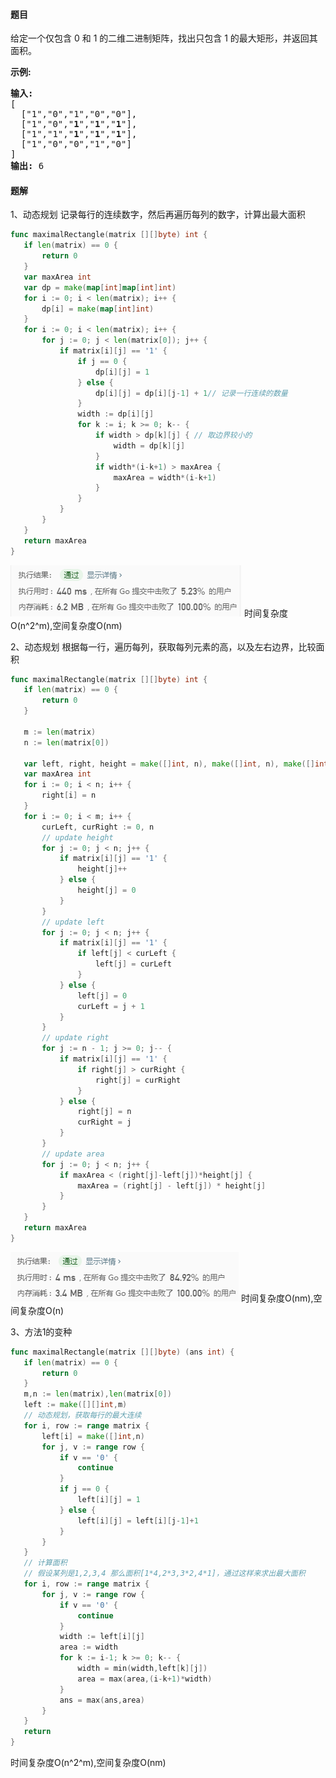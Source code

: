 #### 题目
<p>给定一个仅包含&nbsp;0 和 1 的二维二进制矩阵，找出只包含 1 的最大矩形，并返回其面积。</p>

<p><strong>示例:</strong></p>

<pre><strong>输入:</strong>
[
  [&quot;1&quot;,&quot;0&quot;,&quot;1&quot;,&quot;0&quot;,&quot;0&quot;],
  [&quot;1&quot;,&quot;0&quot;,&quot;<strong>1</strong>&quot;,&quot;<strong>1</strong>&quot;,&quot;<strong>1</strong>&quot;],
  [&quot;1&quot;,&quot;1&quot;,&quot;<strong>1</strong>&quot;,&quot;<strong>1</strong>&quot;,&quot;<strong>1</strong>&quot;],
  [&quot;1&quot;,&quot;0&quot;,&quot;0&quot;,&quot;1&quot;,&quot;0&quot;]
]
<strong>输出:</strong> 6</pre>


 #### 题解
 1、动态规划
 记录每行的连续数字，然后再遍历每列的数字，计算出最大面积
 ```go
func maximalRectangle(matrix [][]byte) int {
	if len(matrix) == 0 {
		return 0
	}
	var maxArea int
	var dp = make(map[int]map[int]int)
	for i := 0; i < len(matrix); i++ {
		dp[i] = make(map[int]int)
	}
	for i := 0; i < len(matrix); i++ {
		for j := 0; j < len(matrix[0]); j++ {
			if matrix[i][j] == '1' {
				if j == 0 {
					dp[i][j] = 1
				} else {
					dp[i][j] = dp[i][j-1] + 1// 记录一行连续的数量
				}
				width := dp[i][j]
				for k := i; k >= 0; k-- {
					if width > dp[k][j] { // 取边界较小的
						width = dp[k][j]
					}
					if width*(i-k+1) > maxArea {
						maxArea = width*(i-k+1)
					}
				}
			}
		}
	}
	return maxArea
}
```
 ![](https://raw.githubusercontent.com/betterfor/cloudImage/master/images/2020-05-23/008501.png)
 时间复杂度O(n^2^m),空间复杂度O(nm)
 
 2、动态规划
 根据每一行，遍历每列，获取每列元素的高，以及左右边界，比较面积
 ```go
func maximalRectangle(matrix [][]byte) int {
	if len(matrix) == 0 {
		return 0
	}

	m := len(matrix)
	n := len(matrix[0])

	var left, right, height = make([]int, n), make([]int, n), make([]int, n)
	var maxArea int
	for i := 0; i < n; i++ {
		right[i] = n
	}
	for i := 0; i < m; i++ {
		curLeft, curRight := 0, n
		// update height
		for j := 0; j < n; j++ {
			if matrix[i][j] == '1' {
				height[j]++
			} else {
				height[j] = 0
			}
		}
		// update left
		for j := 0; j < n; j++ {
			if matrix[i][j] == '1' {
				if left[j] < curLeft {
					left[j] = curLeft
				}
			} else {
				left[j] = 0
				curLeft = j + 1
			}
		}
		// update right
		for j := n - 1; j >= 0; j-- {
			if matrix[i][j] == '1' {
				if right[j] > curRight {
					right[j] = curRight
				}
			} else {
				right[j] = n
				curRight = j
			}
		}
		// update area
		for j := 0; j < n; j++ {
			if maxArea < (right[j]-left[j])*height[j] {
				maxArea = (right[j] - left[j]) * height[j]
			}
		}
	}
	return maxArea
}
```
 ![](https://raw.githubusercontent.com/betterfor/cloudImage/master/images/2020-05-26/008502.png)
 时间复杂度O(nm),空间复杂度O(n)
 
 3、方法1的变种
 ```go
func maximalRectangle(matrix [][]byte) (ans int) {
	if len(matrix) == 0 {
		return 0
	}
	m,n := len(matrix),len(matrix[0])
	left := make([][]int,m)
    // 动态规划，获取每行的最大连续
	for i, row := range matrix {
		left[i] = make([]int,n)
		for j, v := range row {
			if v == '0' {
				continue
			}
			if j == 0 {
				left[i][j] = 1
			} else {
				left[i][j] = left[i][j-1]+1
			}
		}
	}
    // 计算面积
    // 假设某列是1,2,3,4 那么面积[1*4,2*3,3*2,4*1]，通过这样来求出最大面积
	for i, row := range matrix {
		for j, v := range row {
			if v == '0' {
				continue
			}
			width := left[i][j]
			area := width
			for k := i-1; k >= 0; k-- {
				width = min(width,left[k][j])
				area = max(area,(i-k+1)*width)
			}
			ans = max(ans,area)
		}
	}
	return
}
```
 时间复杂度O(n^2^m),空间复杂度O(nm)